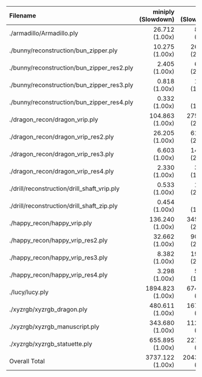 | Filename                                    |      miniply (Slowdown) |       happly (Slowdown) |      tinyply (Slowdown) |         rply (Slowdown) |      msh_ply (Slowdown) |
| :------------------------------------------ | ----------------------: | ----------------------: | ----------------------: | ----------------------: | ----------------------: |
| ./armadillo/Armadillo.ply                   |       26.712    (1.00x) |       86.194    (3.23x) |       64.805    (2.43x) |       40.504    (1.52x) |       failed            |
| ./bunny/reconstruction/bun_zipper.ply       |       10.275    (1.00x) |      266.715   (25.96x) |      170.939   (16.64x) |       33.310    (3.24x) |       31.150    (3.03x) |
| ./bunny/reconstruction/bun_zipper_res2.ply  |        2.405    (1.00x) |       60.128   (25.00x) |       37.964   (15.78x) |        7.342    (3.05x) |        7.041    (2.93x) |
| ./bunny/reconstruction/bun_zipper_res3.ply  |        0.818    (1.00x) |       15.764   (19.27x) |        8.806   (10.76x) |        1.741    (2.13x) |        1.676    (2.05x) |
| ./bunny/reconstruction/bun_zipper_res4.ply  |        0.332    (1.00x) |        5.660   (17.07x) |        3.024    (9.12x) |        0.590    (1.78x) |        0.574    (1.73x) |
| ./dragon_recon/dragon_vrip.ply              |      104.863    (1.00x) |     2758.973   (26.31x) |     1891.976   (18.04x) |      340.225    (3.24x) |      353.823    (3.37x) |
| ./dragon_recon/dragon_vrip_res2.ply         |       26.205    (1.00x) |      615.578   (23.49x) |      432.226   (16.49x) |       78.626    (3.00x) |       78.720    (3.00x) |
| ./dragon_recon/dragon_vrip_res3.ply         |        6.603    (1.00x) |      146.424   (22.17x) |      101.390   (15.35x) |       18.044    (2.73x) |       17.794    (2.69x) |
| ./dragon_recon/dragon_vrip_res4.ply         |        2.330    (1.00x) |       35.283   (15.14x) |       22.924    (9.84x) |        4.161    (1.79x) |        4.128    (1.77x) |
| ./drill/reconstruction/drill_shaft_vrip.ply |        0.533    (1.00x) |       12.332   (23.14x) |        8.361   (15.69x) |        1.649    (3.10x) |        1.604    (3.01x) |
| ./drill/reconstruction/drill_shaft_zip.ply  |        0.454    (1.00x) |        8.052   (17.72x) |        4.110    (9.04x) |        0.724    (1.59x) |        0.673    (1.48x) |
| ./happy_recon/happy_vrip.ply                |      136.240    (1.00x) |     3451.154   (25.33x) |     2368.249   (17.38x) |      420.667    (3.09x) |      439.151    (3.22x) |
| ./happy_recon/happy_vrip_res2.ply           |       32.662    (1.00x) |      907.259   (27.78x) |      638.374   (19.54x) |      112.922    (3.46x) |      115.210    (3.53x) |
| ./happy_recon/happy_vrip_res3.ply           |        8.382    (1.00x) |      199.970   (23.86x) |      143.411   (17.11x) |       25.700    (3.07x) |       25.609    (3.06x) |
| ./happy_recon/happy_vrip_res4.ply           |        3.298    (1.00x) |       50.028   (15.17x) |       31.619    (9.59x) |        5.761    (1.75x) |        5.633    (1.71x) |
| ./lucy/lucy.ply                             |     1894.823    (1.00x) |     6746.189    (3.56x) |     4562.157    (2.41x) |     3361.244    (1.77x) |     4137.574    (2.18x) |
| ./xyzrgb/xyzrgb_dragon.ply                  |      480.611    (1.00x) |     1671.076    (3.48x) |     1092.999    (2.27x) |      856.749    (1.78x) |      979.537    (2.04x) |
| ./xyzrgb/xyzrgb_manuscript.ply              |      343.680    (1.00x) |     1124.195    (3.27x) |      874.152    (2.54x) |      545.383    (1.59x) |      592.449    (1.72x) |
| ./xyzrgb/xyzrgb_statuette.ply               |      655.895    (1.00x) |     2273.066    (3.47x) |     1527.674    (2.33x) |     1183.278    (1.80x) |     1404.504    (2.14x) |
| Overall Total                               |     3737.122    (1.00x) |    20434.039    (5.47x) |    13985.160    (3.74x) |     7038.619    (1.88x) |     8196.966    (2.19x) |
